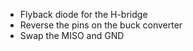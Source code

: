  - Flyback diode for the H-bridge
 - Reverse the pins on the buck converter
 - Swap the MISO and GND
 
